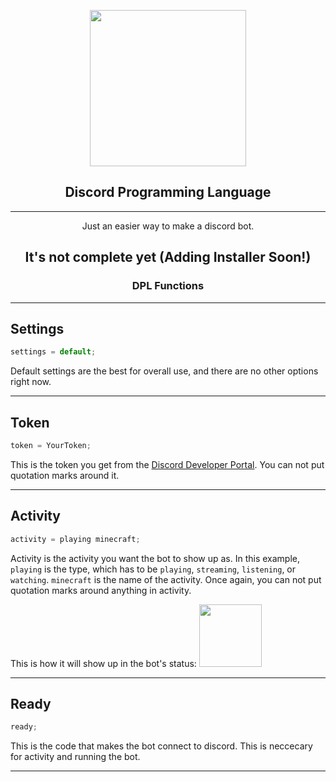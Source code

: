 <p align="center">
  <img src="https://github.com/ThatError404/DPL/raw/master/DPL.png" width="250"/>
</p>
<h2 align="center" width="200"><b>Discord Programming Language</b></h2>

------


<p align="center">Just an easier way to make a discord bot.</p>

<h2 align="center" width="200">It's not complete yet (Adding Installer Soon!)</h2>


<h3 align="center" width="200">DPL Functions</h3>

------

## Settings

```js
settings = default;
```

Default settings are the best for overall use, and there are no other options right now.

------

## Token

```js
token = YourToken;
```

This is the token you get from the [Discord Developer Portal](https://discordapp.com/developers/applications/me). You can not put quotation marks around it.

------

## Activity

```js
activity = playing minecraft;
```

Activity is the activity you want the bot to show up as. In this example, `playing` is the type, which has to be `playing`, `streaming`, `listening`, or `watching`. `minecraft` is the name of the activity. Once again, you can not put quotation marks around anything in activity.

This is how it will show up in the bot's status:  <img src="https://github.com/ThatError404/DPL/blob/master/DPL-ActivityExample.png?raw=true" width="100">

------

## Ready

```js
ready;
```

This is the code that makes the bot connect to discord. This is neccecary for activity and running the bot.

------
